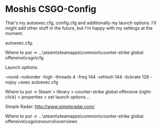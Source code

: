 # Moshis CSGO-Config

That's my autoexec.cfg, config.cfg and additionally my launch options.
I'll might add other stuff in the future, but I'm happy with my settings at the moment.

autoexec.cfg:

Where to put -> ...\steam\steamapps\common\counter-strike global offensive\csgo\cfg

Launch options:

-novid -noborder -high -threads 4 -freq 144 -refresh 144 -tickrate 128 -nojoy +exec autoexec.cfg

Where tu put -> Steam > library > counter-strike global offensive (right-click) > properties > set launch options...

Simple Radar: http://www.simpleradar.com/

Where to put -> ...\steam\steamapps\common\counter-strike global offensive\csgo\resource\overviews
